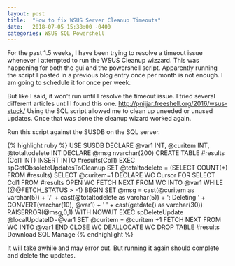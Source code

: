 ```yaml
---
layout: post
title:  "How to fix WSUS Server Cleanup Timeouts"
date:   2018-07-05 15:38:00 -0400
categories: WSUS SQL Powershell
---
```



For the past 1.5 weeks, I have been trying to resolve a timeout issue whenever I attempted to run the WSUS Cleanup wizzard.  This was happening for both the gui and the powershell script.  Apparently running the script I posted in a previous blog entry once per month is not enough.  I am going to schedule it for once per week.

But like I said, it won't run until I resolve the timeout issue.  I tried several different articles until I found this one.  <http://pnijjar.freeshell.org/2016/wsus-stuck/> Using the SQL script allowed me to clean up uneeded or unused updates.  Once that was done the cleanup wizard worked again.

Run this script against the SUSDB on the SQL server.

{% highlight ruby %}
USE SUSDB
DECLARE @var1 INT, @curitem INT, @totaltodelete INT
DECLARE @msg nvarchar(200)
CREATE TABLE #results (Col1 INT) INSERT INTO #results(Col1)
EXEC spGetObsoleteUpdatesToCleanup
SET @totaltodelete = (SELECT COUNT(*) FROM #results)
SELECT @curitem=1
DECLARE WC Cursor FOR SELECT Col1 FROM #results
OPEN WC
FETCH NEXT FROM WC INTO @var1 WHILE (@@FETCH_STATUS > -1)
BEGIN SET @msg = cast(@curitem as varchar(5)) + '/' + cast(@totaltodelete as varchar(5)) + ': Deleting ' + CONVERT(varchar(10), @var1) + ' ' + cast(getdate() as varchar(30))
RAISERROR(@msg,0,1) WITH NOWAIT
EXEC spDeleteUpdate @localUpdateID=@var1
SET @curitem = @curitem +1
FETCH NEXT FROM WC INTO @var1
END
CLOSE WC
DEALLOCATE WC
DROP TABLE #results
Download SQL Manage
{% endhighlight %}

It will take awhile and may error out.  But running it again should complete and delete the updates.